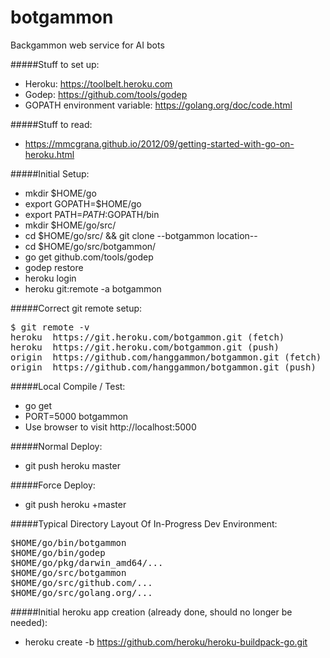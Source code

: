 # botgammon
Backgammon web service for AI bots

#####Stuff to set up:

* Heroku: https://toolbelt.heroku.com
* Godep: https://github.com/tools/godep
* GOPATH environment variable: https://golang.org/doc/code.html 

#####Stuff to read:
* https://mmcgrana.github.io/2012/09/getting-started-with-go-on-heroku.html

#####Initial Setup:
* mkdir $HOME/go
* export GOPATH=$HOME/go
* export PATH=$PATH:$GOPATH/bin
* mkdir $HOME/go/src/
* cd $HOME/go/src/ && git clone --botgammon location--
* cd $HOME/go/src/botgammon/
* go get github.com/tools/godep
* godep restore
* heroku login
* heroku git:remote -a botgammon

#####Correct git remote setup:

<pre>
$ git remote -v
heroku	https://git.heroku.com/botgammon.git (fetch)
heroku	https://git.heroku.com/botgammon.git (push)
origin	https://github.com/hanggammon/botgammon.git (fetch)
origin	https://github.com/hanggammon/botgammon.git (push)
</pre>

#####Local Compile / Test:
* go get
* PORT=5000 botgammon
* Use browser to visit http://localhost:5000

#####Normal Deploy:
* git push heroku master

#####Force Deploy:
* git push heroku +master

#####Typical Directory Layout Of In-Progress Dev Environment:
<pre>
$HOME/go/bin/botgammon
$HOME/go/bin/godep
$HOME/go/pkg/darwin_amd64/...
$HOME/go/src/botgammon
$HOME/go/src/github.com/...
$HOME/go/src/golang.org/...
</pre>

#####Initial heroku app creation (already done, should no longer be needed):
* heroku create -b https://github.com/heroku/heroku-buildpack-go.git
